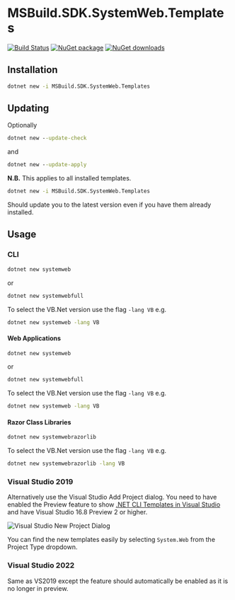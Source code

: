 ﻿# MSBuild.SDK.SystemWeb.Templates

[![Build Status](https://dev.azure.com/flexviews/MSBuild.SDKs.SystemWeb/_apis/build/status/CZEMacLeod.MSBuild.SDK.SystemWeb?branchName=main)](https://dev.azure.com/flexviews/MSBuild.SDKs.SystemWeb/_build/latest?definitionId=69&branchName=main)
[![NuGet package](https://img.shields.io/nuget/v/MSBuild.SDK.SystemWeb.Templates.svg)](https://nuget.org/packages/MSBuild.SDK.SystemWeb)
[![NuGet downloads](https://img.shields.io/nuget/dt/MSBuild.SDK.SystemWeb.Templates.svg)](https://nuget.org/packages/MSBuild.SDK.SystemWeb)

## Installation

```cmd 
dotnet new -i MSBuild.SDK.SystemWeb.Templates
```

## Updating

Optionally
```cmd
dotnet new --update-check
```
and
```cmd
dotnet new --update-apply
```
**N.B.** This applies to all installed templates.
```cmd 
dotnet new -i MSBuild.SDK.SystemWeb.Templates
```
Should update you to the latest version even if you have them already installed.

## Usage

### CLI
```cmd
dotnet new systemweb
```
or
```cmd
dotnet new systemwebfull
```

To select the VB.Net version use the flag `-lang VB`
e.g. 
```cmd
dotnet new systemweb -lang VB
```

#### Web Applications
```cmd
dotnet new systemweb
```
or
```cmd
dotnet new systemwebfull
```

To select the VB.Net version use the flag `-lang VB`
e.g. 
```cmd
dotnet new systemweb -lang VB
```

#### Razor Class Libraries
```cmd
dotnet new systemwebrazorlib
```

To select the VB.Net version use the flag `-lang VB`
e.g.
```cmd
dotnet new systemwebrazorlib -lang VB
```


### Visual Studio 2019
Alternatively use the Visual Studio Add Project dialog.
You need to have enabled the Preview feature to show [.NET CLI Templates in Visual Studio](https://devblogs.microsoft.com/dotnet/net-cli-templates-in-visual-studio/) and have Visual Studio 16.8 Preview 2 or higher.

![Visual Studio New Project Dialog](https://raw.githubusercontent.com/CZEMacLeod/MSBuild.SDK.SystemWeb/main/src/MSBuild.SDK.SystemWeb.Templates/images/create-new-project.png)

You can find the new templates easily by selecting `System.Web` from the Project Type dropdown.

### Visual Studio 2022
Same as VS2019 except the feature should automatically be enabled as it is no longer in preview.